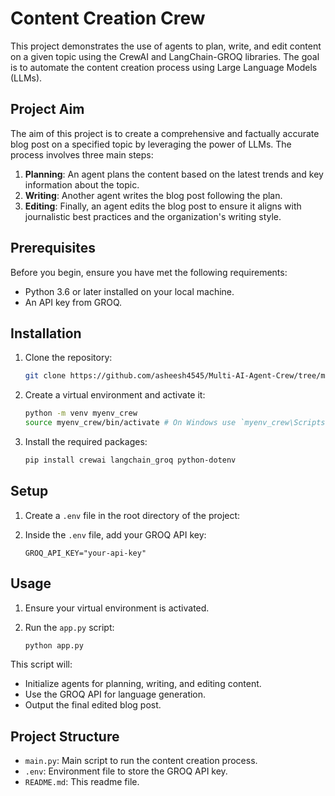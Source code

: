 # Content Creation Crew

This project demonstrates the use of agents to plan, write, and edit content on a given topic using the CrewAI and LangChain-GROQ libraries. The goal is to automate the content creation process using Large Language Models (LLMs).

## Project Aim

The aim of this project is to create a comprehensive and factually accurate blog post on a specified topic by leveraging the power of LLMs. The process involves three main steps:
1. **Planning**: An agent plans the content based on the latest trends and key information about the topic.
2. **Writing**: Another agent writes the blog post following the plan.
3. **Editing**: Finally, an agent edits the blog post to ensure it aligns with journalistic best practices and the organization's writing style.

## Prerequisites

Before you begin, ensure you have met the following requirements:
- Python 3.6 or later installed on your local machine.
- An API key from GROQ.

## Installation

1. Clone the repository:
    ```sh
    git clone https://github.com/asheesh4545/Multi-AI-Agent-Crew/tree/master.git
    ```

2. Create a virtual environment and activate it:
    ```sh
    python -m venv myenv_crew
    source myenv_crew/bin/activate # On Windows use `myenv_crew\Scripts\activate`
    ```

3. Install the required packages:
    ```sh
    pip install crewai langchain_groq python-dotenv
    ```

## Setup

1. Create a `.env` file in the root directory of the project:

2. Inside the `.env` file, add your GROQ API key:
    ```env
    GROQ_API_KEY="your-api-key"
    ```

## Usage

1. Ensure your virtual environment is activated.

2. Run the `app.py` script:
    ```sh
    python app.py
    ```

This script will:
- Initialize agents for planning, writing, and editing content.
- Use the GROQ API for language generation.
- Output the final edited blog post.

## Project Structure

- `main.py`: Main script to run the content creation process.
- `.env`: Environment file to store the GROQ API key.
- `README.md`: This readme file.


